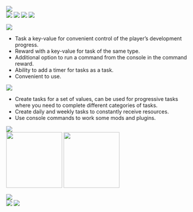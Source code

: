 ![](https://i.ibb.co/F4gZSMQ2/Extra-Quests.png)   
[![](https://i.imgur.com/B4evs2K.png)](https://discord.gg/VSGEVagRPq) [![](https://i.imgur.com/uquQMuU.png)](https://github.com/VecooDEV/ExtraQuests/wiki) [![](https://i.imgur.com/eaHjYUQ.png)](https://www.patreon.com/Vecoo) [![](https://i.imgur.com/yPBPV5c.png)](https://ko-fi.com/vecoo)

![](https://i.imgur.com/Hy28Vmo.png)
* Task a key-value for convenient control of the player’s development progress.
* Reward with a key-value for task of the same type.
* Additional option to run a command from the console in the command reward.
* Ability to add a timer for tasks as a task.
* Convenient to use.

![](https://i.imgur.com/yTPGidd.png)
* Create tasks for a set of values, can be used for progressive tasks where you need to complete different categories of tasks.
* Create daily and weekly tasks to constantly receive resources.
* Use console commands to work some mods and plugins.


![](https://i.imgur.com/Ig5sHbd.png)   
[<img height="150" src="https://i.imgur.com/aSqsHxj.png" width="150"/>](https://www.curseforge.com/minecraft/mc-mods/ftb-quests-forge)
[<img height="150" src="https://i.imgur.com/suGlOwq.png" width="150"/>](https://www.curseforge.com/minecraft/mc-mods/extralib)

![](https://i.imgur.com/kSvxvGt.png)   
[![](https://i.imgur.com/x3JMFRv.png)](https://www.curseforge.com/minecraft/mc-mods/extraquests) [![](https://i.imgur.com/Q6tm4Fv.png)](https://modrinth.com/mod/extraquests)